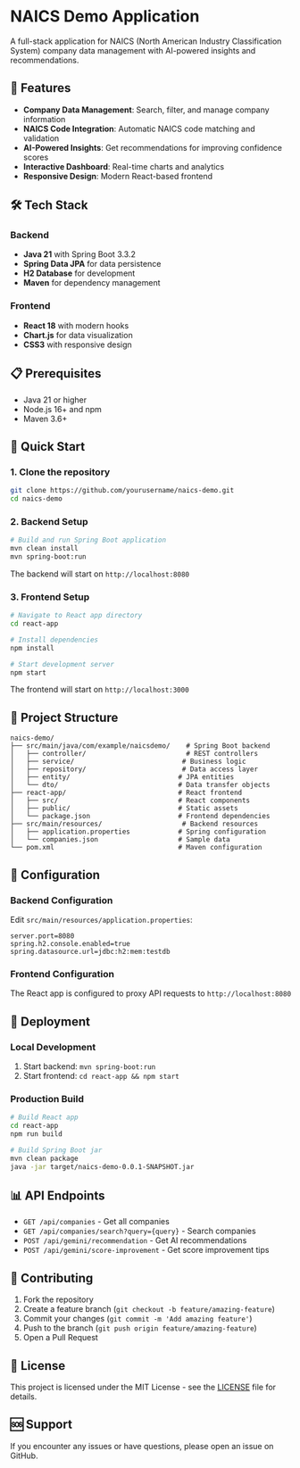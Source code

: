 # NAICS Demo Application

A full-stack application for NAICS (North American Industry Classification System) company data management with AI-powered insights and recommendations.

## 🚀 Features

- **Company Data Management**: Search, filter, and manage company information
- **NAICS Code Integration**: Automatic NAICS code matching and validation
- **AI-Powered Insights**: Get recommendations for improving confidence scores
- **Interactive Dashboard**: Real-time charts and analytics
- **Responsive Design**: Modern React-based frontend

## 🛠️ Tech Stack

### Backend
- **Java 21** with Spring Boot 3.3.2
- **Spring Data JPA** for data persistence
- **H2 Database** for development
- **Maven** for dependency management

### Frontend
- **React 18** with modern hooks
- **Chart.js** for data visualization
- **CSS3** with responsive design

## 📋 Prerequisites

- Java 21 or higher
- Node.js 16+ and npm
- Maven 3.6+

## 🚀 Quick Start

### 1. Clone the repository
```bash
git clone https://github.com/yourusername/naics-demo.git
cd naics-demo
```

### 2. Backend Setup
```bash
# Build and run Spring Boot application
mvn clean install
mvn spring-boot:run
```
The backend will start on `http://localhost:8080`

### 3. Frontend Setup
```bash
# Navigate to React app directory
cd react-app

# Install dependencies
npm install

# Start development server
npm start
```
The frontend will start on `http://localhost:3000`

## 📁 Project Structure

```
naics-demo/
├── src/main/java/com/example/naicsdemo/    # Spring Boot backend
│   ├── controller/                         # REST controllers
│   ├── service/                           # Business logic
│   ├── repository/                        # Data access layer
│   ├── entity/                           # JPA entities
│   └── dto/                              # Data transfer objects
├── react-app/                            # React frontend
│   ├── src/                              # React components
│   ├── public/                           # Static assets
│   └── package.json                      # Frontend dependencies
├── src/main/resources/                    # Backend resources
│   ├── application.properties            # Spring configuration
│   └── companies.json                    # Sample data
└── pom.xml                               # Maven configuration
```

## 🔧 Configuration

### Backend Configuration
Edit `src/main/resources/application.properties`:
```properties
server.port=8080
spring.h2.console.enabled=true
spring.datasource.url=jdbc:h2:mem:testdb
```

### Frontend Configuration
The React app is configured to proxy API requests to `http://localhost:8080`

## 🚀 Deployment

### Local Development
1. Start backend: `mvn spring-boot:run`
2. Start frontend: `cd react-app && npm start`

### Production Build
```bash
# Build React app
cd react-app
npm run build

# Build Spring Boot jar
mvn clean package
java -jar target/naics-demo-0.0.1-SNAPSHOT.jar
```

## 📊 API Endpoints

- `GET /api/companies` - Get all companies
- `GET /api/companies/search?query={query}` - Search companies
- `POST /api/gemini/recommendation` - Get AI recommendations
- `POST /api/gemini/score-improvement` - Get score improvement tips

## 🤝 Contributing

1. Fork the repository
2. Create a feature branch (`git checkout -b feature/amazing-feature`)
3. Commit your changes (`git commit -m 'Add amazing feature'`)
4. Push to the branch (`git push origin feature/amazing-feature`)
5. Open a Pull Request

## 📝 License

This project is licensed under the MIT License - see the [LICENSE](LICENSE) file for details.

## 🆘 Support

If you encounter any issues or have questions, please open an issue on GitHub.